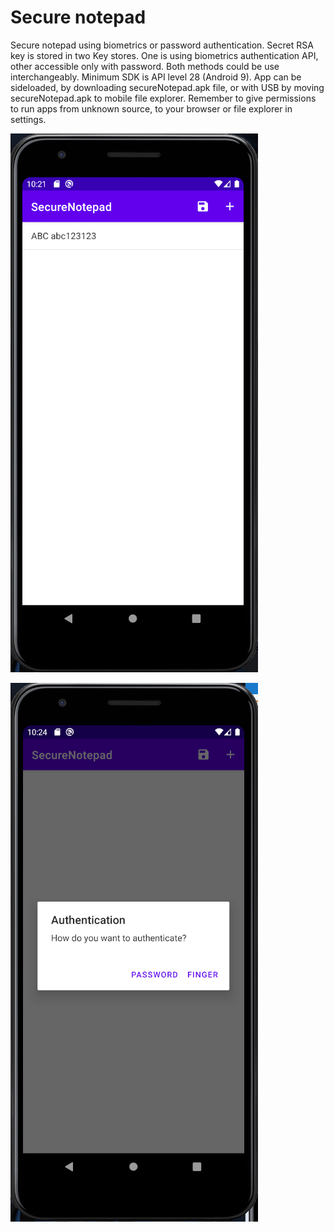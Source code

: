 # Secure notepad

Secure notepad using biometrics or password authentication. Secret RSA key is stored in two Key stores. One is using biometrics authentication API, other accessible only with password. 
Both methods could be use interchangeably.
Minimum SDK is API level 28 (Android 9). App can be sideloaded, by downloading secureNotepad.apk file, or with USB by moving secureNotepad.apk to mobile file explorer.
Remember to give permissions to run apps from unknown source, to your browser or file explorer in settings.

![img1](https://github.com/mikolajkrzyminski/secureNotepad/blob/master/img/appPic1.png?raw=true)

![img2](https://github.com/mikolajkrzyminski/secureNotepad/blob/master/img/appPic2.png?raw=true)



